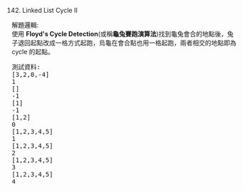 142. Linked List Cycle II

解題邏輯:  
使用 **Floyd's Cycle Detection**(或稱**龜兔賽跑演算法**)找到龜兔會合的地點後，兔子退回起點改成一格方式起跑，烏龜在會合點也用一格起跑，兩者相交的地點即為 cycle 的起點。

<pre>
測試資料:
[3,2,0,-4]
1
[]
-1
[1]
-1
[1,2]
0
[1,2,3,4,5]
1
[1,2,3,4,5]
2
[1,2,3,4,5]
3
[1,2,3,4,5]
4
</pre>
